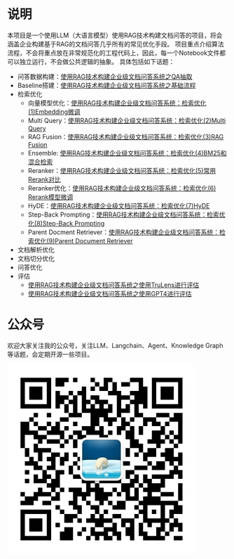 # 说明

本项目是一个使用LLM（大语言模型）使用RAG技术构建文档问答的项目，将会涵盖企业构建基于RAG的文档问答几乎所有的常见优化手段。
项目重点介绍算法流程，不会将重点放在非常规范化的工程代码上，因此，每一个Notebook文件都可以独立运行，不会做公共逻辑的抽象。
具体包括如下话题：

- 问答数据构建：[使用RAG技术构建企业级文档问答系统之QA抽取](https://mp.weixin.qq.com/s?__biz=MjM5NTQ3NTg4MQ==&mid=2257496784&idx=1&sn=94a1afc05728f0c7d8cf92004125f392&chksm=a58df21692fa7b00104850fe8dfb287acb78f149df77bff7f7d23cc7d18c3998814f08924d8a&token=2031500795&lang=zh_CN#rd)
- Baseline搭建：[使用RAG技术构建企业级文档问答系统之基础流程](https://mp.weixin.qq.com/s/P_XWrQtOyE1gwnQ0d1Putg)
- 检索优化
  - 向量模型优化：[使用RAG技术构建企业级文档问答系统：检索优化(1)Embedding微调](https://mp.weixin.qq.com/s/C06SXepnw49GC1UtNvpFcA)
  - Multi Query：[使用RAG技术构建企业级文档问答系统：检索优化(2)Multi Query](https://mp.weixin.qq.com/s/NCsxMqkAQEGSLCxDXU_mkA)
  - RAG Fusion：[使用RAG技术构建企业级文档问答系统：检索优化(3)RAG Fusion](https://mp.weixin.qq.com/s/T-qeEkanLs9XX0oOwdL5_g)
  - Ensemble: [使用RAG技术构建企业级文档问答系统：检索优化(4)BM25和混合检索](https://mp.weixin.qq.com/s/KFrSqG6mZb0TPgbHlgZ9dA)
  - Reranker：[使用RAG技术构建企业级文档问答系统：检索优化(5)常用Rerank对比](https://mp.weixin.qq.com/s/It50F1OmYOHNOs0KRFJ0Lg)
  - Reranker优化：[使用RAG技术构建企业级文档问答系统：检索优化(6) Rerank模型微调](https://mp.weixin.qq.com/s/1revSlQsum5uRF9U_OYRTA)
  - HyDE：[使用RAG技术构建企业级文档问答系统：检索优化(7)HyDE](https://mp.weixin.qq.com/s/62UWBMV24RDePcGdYAZW_Q)
  - Step-Back Prompting：[使用RAG技术构建企业级文档问答系统：检索优化(8)Step-Back Prompting](https://mp.weixin.qq.com/s/DxK9rUeG_4ZMvD2_oopWZg)
  - Parent Docment Retriever：[使用RAG技术构建企业级文档问答系统：检索优化(9)Parent Document Retriever](https://mp.weixin.qq.com/s/hq-9E_vuRhZs7Ex_TcZUbA)
- 文档解析优化
- 文档切分优化
- 问答优化
- 评估
  - [使用RAG技术构建企业级文档问答系统之使用TruLens进行评估](https://mp.weixin.qq.com/s/4SNaZT8sC6LOL-K8TkHgMw)
  - [使用RAG技术构建企业级文档问答系统之使用GPT4进行评估](https://mp.weixin.qq.com/s/332MeDhzAns_t8dvMOgnYQ)

# 公众号

欢迎大家关注我的公众号，关注LLM、Langchain、Agent、Knowledge Graph等话题，会定期开源一些项目。

![](assets/qrcode_for_gh_5aecbba21fec_430.jpg)